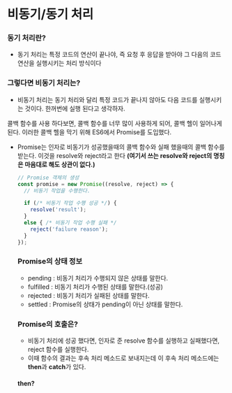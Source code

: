 # 비동기/동기 처리
### 동기 처리란?
- 동기 처리는 특정 코드의 연산이 끝나야, 즉 요청 후 응답을 받아야 그 다음의 코드 연산을 실행시키는 처리 방식이다
### 그렇다면 비동기 처리는?
- 비동기 처리는 동기 처리와 달리 특정 코드가 끝나지 않아도 다음 코드를 실행시키는 것이다. 한꺼번에 실행 된다고 생각하자. 

콜백 함수를 사용 하다보면, 콜백 함수를 너무 많이 사용하게 되어, 콜백 헬이 일어나게 된다.
이러한 콜백 헬을 막기 위해 ES6에서 Promise를 도입했다. 
- Promise는 인자로 비동기가 성공했을때의 콜백 함수와 실패 했을때의 콜백 함수를 받는다. 이것을 resolve와 reject라고 한다
**(여기서 쓰는 resolve와 reject의 명칭은 마음대로 해도 상관이 없다.)**

  ```jsx
  // Promise 객체의 생성
  const promise = new Promise((resolve, reject) => {
    // 비동기 작업을 수행한다.

    if (/* 비동기 작업 수행 성공 */) {
      resolve('result');
    }
    else { /* 비동기 작업 수행 실패 */
      reject('failure reason');
    }
  });

  ```

  ### Promise의 상태 정보
  - pending : 비동기 처리가 수행되지 않은 상태를 말한다.
  - fulfilled : 비동기 처리가 수행된 상태를 말한다.(성공)
  - rejected : 비동기 처리가 실패된 상태를 말한다.
  - settled : Promise의 상태가 pending이 아닌 상태를 말한다.

  ### Promise의 호출은?
  - 비동기 처리에 성공 했다면, 인자로 준 resolve 함수를 실행하고 실패했다면, reject 함수를 실행한다.
  - 이때 함수의 결과는 후속 처리 메소드로 보내지는데 이 후속 처리 메소드에는 **then**과 **catch**가 있다.
  #### then?
  